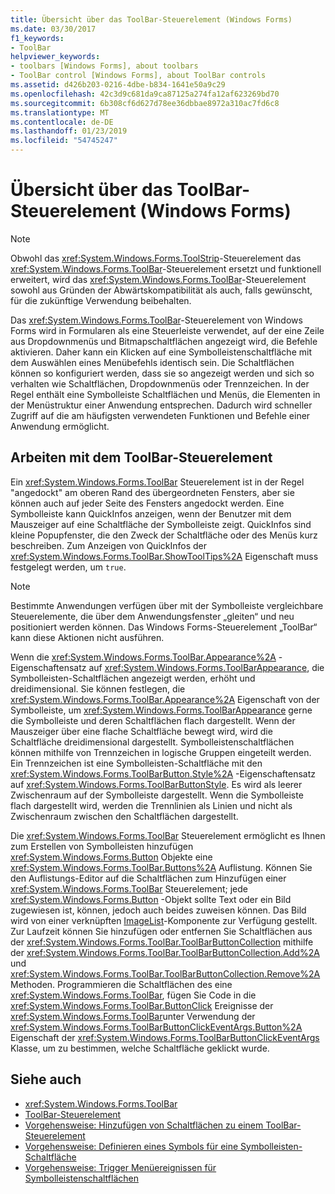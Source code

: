 ```yaml
---
title: Übersicht über das ToolBar-Steuerelement (Windows Forms)
ms.date: 03/30/2017
f1_keywords:
- ToolBar
helpviewer_keywords:
- toolbars [Windows Forms], about toolbars
- ToolBar control [Windows Forms], about ToolBar controls
ms.assetid: d426b203-0216-4dbe-b834-1641e50a9c29
ms.openlocfilehash: 42c3d9c681da9ca87125a274fa12af623269bd70
ms.sourcegitcommit: 6b308cf6d627d78ee36dbbae8972a310ac7fd6c8
ms.translationtype: MT
ms.contentlocale: de-DE
ms.lasthandoff: 01/23/2019
ms.locfileid: "54745247"
---
```

# <a name="toolbar-control-overview-windows-forms"></a>Übersicht über das ToolBar-Steuerelement (Windows Forms)
> [!NOTE]
>  Obwohl das <xref:System.Windows.Forms.ToolStrip>-Steuerelement das <xref:System.Windows.Forms.ToolBar>-Steuerelement ersetzt und funktionell erweitert, wird das <xref:System.Windows.Forms.ToolBar>-Steuerelement sowohl aus Gründen der Abwärtskompatibilität als auch, falls gewünscht, für die zukünftige Verwendung beibehalten.  
  
 Das <xref:System.Windows.Forms.ToolBar>-Steuerelement von Windows Forms wird in Formularen als eine Steuerleiste verwendet, auf der eine Zeile aus Dropdownmenüs und Bitmapschaltflächen angezeigt wird, die Befehle aktivieren. Daher kann ein Klicken auf eine Symbolleistenschaltfläche mit dem Auswählen eines Menübefehls identisch sein. Die Schaltflächen können so konfiguriert werden, dass sie so angezeigt werden und sich so verhalten wie Schaltflächen, Dropdownmenüs oder Trennzeichen. In der Regel enthält eine Symbolleiste Schaltflächen und Menüs, die Elementen in der Menüstruktur einer Anwendung entsprechen. Dadurch wird schneller Zugriff auf die am häufigsten verwendeten Funktionen und Befehle einer Anwendung ermöglicht.  
  
## <a name="working-with-the-toolbar-control"></a>Arbeiten mit dem ToolBar-Steuerelement  
 Ein <xref:System.Windows.Forms.ToolBar> Steuerelement ist in der Regel "angedockt" am oberen Rand des übergeordneten Fensters, aber sie können auch auf jeder Seite des Fensters angedockt werden. Eine Symbolleiste kann QuickInfos anzeigen, wenn der Benutzer mit dem Mauszeiger auf eine Schaltfläche der Symbolleiste zeigt. QuickInfos sind kleine Popupfenster, die den Zweck der Schaltfläche oder des Menüs kurz beschreiben. Zum Anzeigen von QuickInfos der <xref:System.Windows.Forms.ToolBar.ShowToolTips%2A> Eigenschaft muss festgelegt werden, um `true`.  
  
> [!NOTE]
>  Bestimmte Anwendungen verfügen über mit der Symbolleiste vergleichbare Steuerelemente, die über dem Anwendungsfenster „gleiten“ und neu positioniert werden können. Das Windows Forms-Steuerelement „ToolBar“ kann diese Aktionen nicht ausführen.  
  
 Wenn die <xref:System.Windows.Forms.ToolBar.Appearance%2A> -Eigenschaftensatz auf <xref:System.Windows.Forms.ToolBarAppearance>, die Symbolleisten-Schaltflächen angezeigt werden, erhöht und dreidimensional. Sie können festlegen, die <xref:System.Windows.Forms.ToolBar.Appearance%2A> Eigenschaft von der Symbolleiste, um <xref:System.Windows.Forms.ToolBarAppearance> gerne die Symbolleiste und deren Schaltflächen flach dargestellt. Wenn der Mauszeiger über eine flache Schaltfläche bewegt wird, wird die Schaltfläche dreidimensional dargestellt. Symbolleistenschaltflächen können mithilfe von Trennzeichen in logische Gruppen eingeteilt werden. Ein Trennzeichen ist eine Symbolleisten-Schaltfläche mit den <xref:System.Windows.Forms.ToolBarButton.Style%2A> -Eigenschaftensatz auf <xref:System.Windows.Forms.ToolBarButtonStyle>. Es wird als leerer Zwischenraum auf der Symbolleiste dargestellt. Wenn die Symbolleiste flach dargestellt wird, werden die Trennlinien als Linien und nicht als Zwischenraum zwischen den Schaltflächen dargestellt.  
  
 Die <xref:System.Windows.Forms.ToolBar> Steuerelement ermöglicht es Ihnen zum Erstellen von Symbolleisten hinzufügen <xref:System.Windows.Forms.Button> Objekte eine <xref:System.Windows.Forms.ToolBar.Buttons%2A> Auflistung. Können Sie den Auflistungs-Editor auf die Schaltflächen zum Hinzufügen einer <xref:System.Windows.Forms.ToolBar> Steuerelement; jede <xref:System.Windows.Forms.Button> -Objekt sollte Text oder ein Bild zugewiesen ist, können, jedoch auch beides zuweisen können. Das Bild wird von einer verknüpften [ImageList](../../../../docs/framework/winforms/controls/imagelist-component-windows-forms.md)-Komponente zur Verfügung gestellt. Zur Laufzeit können Sie hinzufügen oder entfernen Sie Schaltflächen aus der <xref:System.Windows.Forms.ToolBar.ToolBarButtonCollection> mithilfe der <xref:System.Windows.Forms.ToolBar.ToolBarButtonCollection.Add%2A> und <xref:System.Windows.Forms.ToolBar.ToolBarButtonCollection.Remove%2A> Methoden. Programmieren die Schaltflächen des eine <xref:System.Windows.Forms.ToolBar>, fügen Sie Code in die <xref:System.Windows.Forms.ToolBar.ButtonClick> Ereignisse der <xref:System.Windows.Forms.ToolBar>unter Verwendung der <xref:System.Windows.Forms.ToolBarButtonClickEventArgs.Button%2A> Eigenschaft der <xref:System.Windows.Forms.ToolBarButtonClickEventArgs> Klasse, um zu bestimmen, welche Schaltfläche geklickt wurde.  
  
## <a name="see-also"></a>Siehe auch
- <xref:System.Windows.Forms.ToolBar>
- [ToolBar-Steuerelement](../../../../docs/framework/winforms/controls/toolbar-control-windows-forms.md)
- [Vorgehensweise: Hinzufügen von Schaltflächen zu einem ToolBar-Steuerelement](../../../../docs/framework/winforms/controls/how-to-add-buttons-to-a-toolbar-control.md)
- [Vorgehensweise: Definieren eines Symbols für eine Symbolleisten-Schaltfläche](../../../../docs/framework/winforms/controls/how-to-define-an-icon-for-a-toolbar-button.md)
- [Vorgehensweise: Trigger Menüereignissen für Symbolleistenschaltflächen](../../../../docs/framework/winforms/controls/how-to-trigger-menu-events-for-toolbar-buttons.md)
